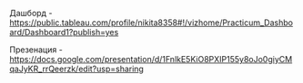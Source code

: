 Дашборд - https://public.tableau.com/profile/nikita8358#!/vizhome/Practicum_Dashboard/Dashboard1?publish=yes

Презенация - https://docs.google.com/presentation/d/1FnlkE5KiO8PXIP155y8oJo0giyCMqaJyKR_rrQeerzk/edit?usp=sharing
